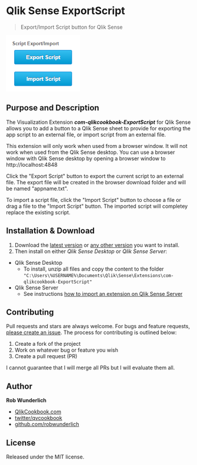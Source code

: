 # Qlik Sense ExportScript
> Export/Import Script button for Qlik Sense



![](https://github.com/RobWunderlich/com-qlikcookbook-ExportScript/raw/master/docs/images/ExportScript-image.png)

## Purpose and Description
The Visualization Extension ***com-qlikcookbook-ExportScript*** for Qlik Sense allows you to add a button to a Qlik Sense sheet to provide for exporting the app script to an external file, or import script from an external file. 

This extension will only work when used from a browser window.  It will not work when used from the Qlik Sense desktop.  You can use a browser window with Qlik Sense desktop by opening a browser window to http://localhost:4848

Click the "Export Script" button to export the current script to an external file. The export file will be created in the browser download folder and will be named "appname.txt". 

To import a script file, click the "Import Script" button to choose a file or drag a file to the "Import Script" button.  The imported script will completey replace the existing script. 

## Installation & Download
1. Download the [latest version](https://github.com/RobWunderlich/com-qlikcookbook-ExportScript/blob/master/build/com-qlikcookbook-ExportScript_latest.zip) or [any other version](https://github.com/RobWunderlich/com-qlikcookbook-ExportScript/tree/master/build) you want to install.
2. Then install on either *Qlik Sense Desktop* or *Qlik Sense Server*:

* Qlik Sense Desktop
	* To install, unzip all files and copy the content to the folder `"C:\Users\%USERNAME%\Documents\Qlik\Sense\Extensions\com-qlikcookbook-ExportScript"`
* Qlik Sense Server
	* See instructions [how to import an extension on Qlik Sense Server](http://help.qlik.com/sense/2.0/en-US/online/#../Subsystems/ManagementConsole/Content/import-extensions.htm)


## Contributing
Pull requests and stars are always welcome. For bugs and feature requests, [please create an issue](https://github.com/RobWunderlich/com-qlikcookbook-ExportScript/issues).
The process for contributing is outlined below:

1. Create a fork of the project
2. Work on whatever bug or feature you wish
3. Create a pull request (PR)

I cannot guarantee that I will merge all PRs but I will evaluate them all.


## Author
**Rob Wunderlich**

* [QlikCookbook.com](http://qlikviewcookbook.com)  
* [twitter/qvcookbook](http://twitter.com/qvcookbook)  
* [github.com/robwunderlich](http://github.com/robwunderlich)  

## License
Released under the MIT license.